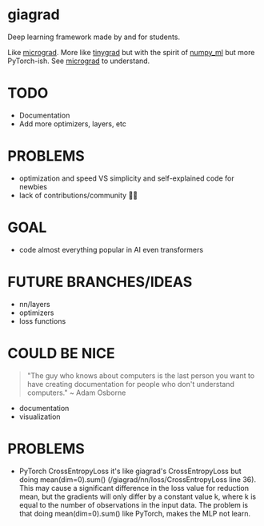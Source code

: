 # giagrad
Deep learning framework made by and for students.

Like [micrograd](https://youtu.be/VMj-3S1tku0). More like [tinygrad](https://github.com/geohot/tinygrad) but with the spirit of 
[numpy_ml](https://numpy-ml.readthedocs.io/en/latest/) but more PyTorch-ish. See [micrograd](https://youtu.be/VMj-3S1tku0) to understand.

# TODO
- Documentation
- Add more optimizers, layers, etc

# PROBLEMS
- optimization and speed VS simplicity and self-explained code for newbies
- lack of contributions/community :man_shrugging:

# GOAL
- code almost everything popular in AI even transformers

# FUTURE BRANCHES/IDEAS
- nn/layers
- optimizers
- loss functions

# COULD BE NICE
> "The guy who knows about computers is the last person you want to have creating documentation for people who don't understand computers." ~ Adam Osborne
- documentation
- visualization 

# PROBLEMS
- PyTorch CrossEntropyLoss it's like giagrad's CrossEntropyLoss but doing mean(dim=0).sum() (/giagrad/nn/loss/CrossEntropyLoss line 36). This may cause a significant difference in the loss value for reduction mean, but the gradients will only differ by a constant value k, where k is equal to the number of observations in the input data. The problem is that doing mean(dim=0).sum() like PyTorch, makes the MLP not learn.